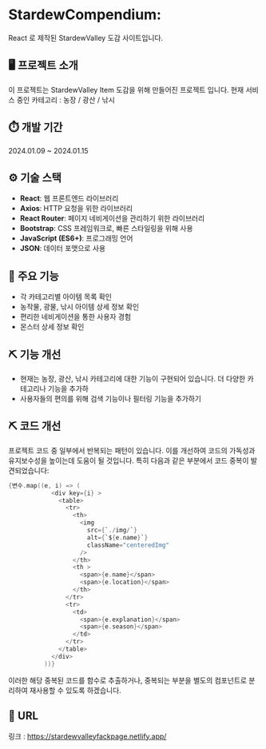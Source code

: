 # StardewCompendium:
React 로 제작된 StardewValley 도감 사이트입니다.

## 🖥️ 프로젝트 소개

이 프로젝트는 StardewValley Item 도감을 위해 만들어진 프로젝트 입니다.
현재 서비스 중인 카테고리 : 농장 / 광산 / 낚시 

## ⏱️ 개발 기간
2024.01.09 ~ 2024.01.15

## ⚙️ 기술 스택
- **React**: 웹 프론트엔드 라이브러리
- **Axios**: HTTP 요청을 위한 라이브러리
- **React Router**: 페이지 네비게이션을 관리하기 위한 라이브러리
- **Bootstrap**: CSS 프레임워크로, 빠른 스타일링을 위해 사용
- **JavaScript (ES6+)**: 프로그래밍 언어
- **JSON**: 데이터 포맷으로 사용

## 🚀 주요 기능
- 각 카테고리별 아이템 목록 확인
- 농작물, 광물, 낚시 아이템 상세 정보 확인
- 편리한 네비게이션을 통한 사용자 경험
- 몬스터 상세 정보 확인 

## ⛏️ 기능 개선
- 현재는 농장, 광산, 낚시 카테고리에 대한 기능이 구현되어 있습니다. 더 다양한 카테고리나 기능을 추가하
- 사용자들의 편의를 위해 검색 기능이나 필터링 기능을 추가하기


## ⛏️ 코드 개선

프로젝트 코드 중 일부에서 반복되는 패턴이 있습니다. 이를 개선하여 코드의 가독성과 유지보수성을 높이는데 도움이 될 것입니다. 특히 다음과 같은 부분에서 코드 중복이 발견되었습니다:
``` C
{변수.map((e, i) => (
            <div key={i} >
              <table>
                <tr>
                  <th>
                    <img
                      src={`./img/`}
                      alt={`${e.name}`}
                      className="centeredImg"
                    />
                  </th>
                  <th >
                    <span>{e.name}</span>
                    <span>{e.location}</span>
                  </th>
                </tr>
                <tr>
                  <td>
                    <span>{e.explanation}</span>
                    <span>{e.season}</span>
                  </td>
                </tr>
              </table>
            </div>
          ))}
```

이러한 해당 중복된 코드를 함수로 추출하거나, 중복되는 부분을 별도의 컴포넌트로 분리하여 재사용할 수 있도록 하겠습니다.

## 🔗 URL
링크 : <https://stardewvalleyfackpage.netlify.app/>

